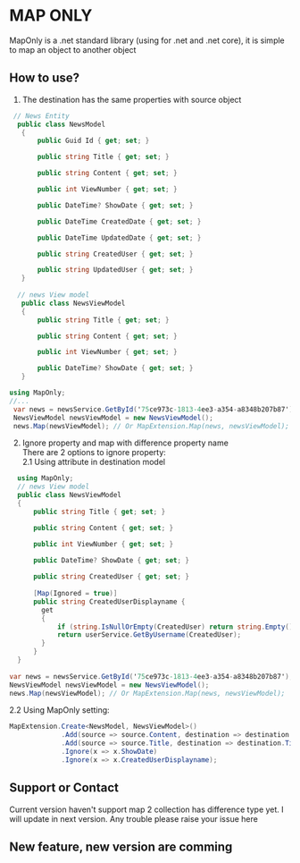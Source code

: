 # MAP ONLY

MapOnly is a .net standard library (using for .net and .net core), it is simple to map an object to another object

## How to use?

1. The destination has the same properties with source object

 ```csharp
  // News Entity
   public class NewsModel
    {
        public Guid Id { get; set; }

        public string Title { get; set; }

        public string Content { get; set; }

        public int ViewNumber { get; set; }

        public DateTime? ShowDate { get; set; }

        public DateTime CreatedDate { get; set; }

        public DateTime UpdatedDate { get; set; }

        public string CreatedUser { get; set; }

        public string UpdatedUser { get; set; } 
    }
    
   // news View model
    public class NewsViewModel
    {
        public string Title { get; set; }

        public string Content { get; set; }

        public int ViewNumber { get; set; }
 
        public DateTime? ShowDate { get; set; }
    }
```

 ```csharp
 using MapOnly;
 //...
  var news = newsService.GetById('75ce973c-1813-4ee3-a354-a8348b207b87');
  NewsViewModel newsViewModel = new NewsViewModel();
  news.Map(newsViewModel); // Or MapExtension.Map(news, newsViewModel);
```
2. Ignore property and map with difference property name<br/>
   There are 2 options to ignore property:<br/>
  2.1 Using attribute in destination model
  
  ```csharp
    using MapOnly;
    // news View model
    public class NewsViewModel
    {
        public string Title { get; set; }

        public string Content { get; set; }

        public int ViewNumber { get; set; }
 
        public DateTime? ShowDate { get; set; }
        
        public string CreatedUser { get; set; }
        
        [Map(Ignored = true)]
        public string CreatedUserDisplayname { 
          get
          {
              if (string.IsNullOrEmpty(CreatedUser) return string.Empty();
              return userService.GetByUsername(CreatedUser);
          } 
        }
    }
    
  var news = newsService.GetById('75ce973c-1813-4ee3-a354-a8348b207b87');
  NewsViewModel newsViewModel = new NewsViewModel();
  news.Map(newsViewModel); // Or MapExtension.Map(news, newsViewModel); 
  ```
  2.2 Using MapOnly setting:
  
   ```csharp
   MapExtension.Create<NewsModel, NewsViewModel>()
                .Add(source => source.Content, destination => destination.Content)
                .Add(source => source.Title, destination => destination.Title) // can map with difference property name
                .Ignore(x => x.ShowDate)
                .Ignore(x => x.CreatedUserDisplayname);
   ```
   
## Support or Contact
Current version haven't support map 2 collection has difference type yet. I will update in next version.
Any trouble please raise your issue here

## New feature, new version are comming
